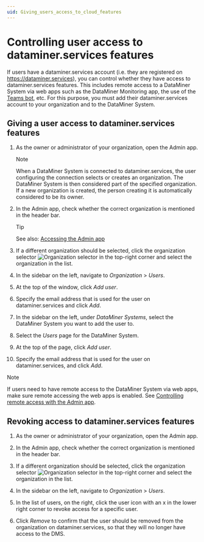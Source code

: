 ```yaml
---
uid: Giving_users_access_to_cloud_features
---
```


# Controlling user access to dataminer.services features

If users have a dataminer.services account (i.e. they are registered on <https://dataminer.services>), you can control whether they have access to dataminer.services features. This includes remote access to a DataMiner System via web apps such as the DataMiner Monitoring app, the use of the [Teams bot](xref:DataMiner_Teams_bot), etc. For this purpose, you must add their dataminer.services account to your organization and to the DataMiner System.

## Giving a user access to dataminer.services features

1. As the owner or administrator of your organization, open the Admin app.

   > [!NOTE]
   > When a DataMiner System is connected to dataminer.services, the user configuring the connection selects or creates an organization. The DataMiner System is then considered part of the specified organization. If a new organization is created, the person creating it is automatically considered to be its owner.

1. In the Admin app, check whether the correct organization is mentioned in the header bar.

   > [!TIP]
   > See also: [Accessing the Admin app](xref:Accessing_the_Admin_app)

1. If a different organization should be selected, click the organization selector ![Organization selector](~/user-guide/images/Cloud_Admin_Selector_icon.png) in the top-right corner and select the organization in the list.

1. In the sidebar on the left, navigate to *Organization* > *Users*.

1. At the top of the window, click *Add user*.

1. Specify the email address that is used for the user on dataminer.services and click *Add*.

1. In the sidebar on the left, under *DataMiner Systems*, select the DataMiner System you want to add the user to.

1. Select the *Users* page for the DataMiner System.

1. At the top of the page, click *Add user*.

1. Specify the email address that is used for the user on dataminer.services, and click *Add*.

> [!NOTE]
> If users need to have remote access to the DataMiner System via web apps, make sure remote accessing the web apps is enabled. See [Controlling remote access with the Admin app](xref:Controlling_remote_access).

## Revoking access to dataminer.services features

1. As the owner or administrator of your organization, open the Admin app.

1. In the Admin app, check whether the correct organization is mentioned in the header bar.

1. If a different organization should be selected, click the organization selector ![Organization selector](~/user-guide/images/Cloud_Admin_Selector_icon.png) in the top-right corner and select the organization in the list.

1. In the sidebar on the left, navigate to *Organization* > *Users*.

1. In the list of users, on the right, click the user icon with an x in the lower right corner to revoke access for a specific user.

1. Click *Remove* to confirm that the user should be removed from the organization on dataminer.services, so that they will no longer have access to the DMS.

